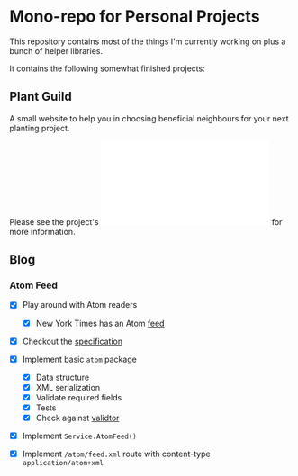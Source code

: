 # Mono-repo for Personal Projects

This repository contains most of the things I'm currently working on plus a
bunch of helper libraries.

It contains the following somewhat finished projects:

## Plant Guild

A small website to help you in choosing beneficial neighbours for your next
planting project.

Please see the project's ![README](/cmd/plantguild/README.md) for more information.

## Blog

### Atom Feed

- [x] Play around with Atom readers
  - [x] New York Times has an Atom [feed](https://rss.nytimes.com/services/xml/rss/nyt/Technology.xml)
- [x] Checkout the [specification](https://validator.w3.org/feed/docs/atom.html)
- [x] Implement basic `atom` package
  - [x] Data structure
  - [x] XML serialization
  - [x] Validate required fields
  - [x] Tests
  - [x] Check against [validtor](https://validator.w3.org/feed/check.cgi)
- [x] Implement `Service.AtomFeed()`
- [x] Implement `/atom/feed.xml` route with content-type `application/atom+xml`

